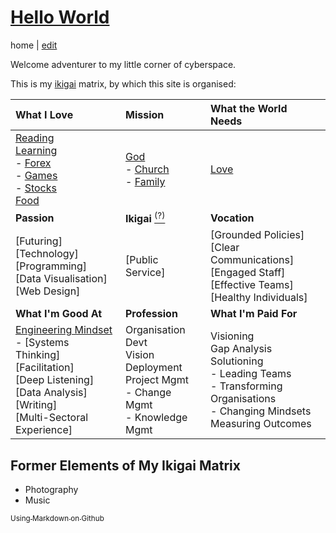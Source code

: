 # [Hello World](https://alwinwoo.github.io/)
home | [edit](https://github.com/alwinwoo/alwinwoo.github.io/edit/master/index.md)

Welcome adventurer to my little corner of cyberspace.

This is my [ikigai][ikigai] matrix, by which this site is organised:

What I Love             | Mission                                 | What the World Needs
:---                    | :---                                    | :---
[Reading][]<br>[Learning][]<br>- [Forex][]<br>- [Games][]<br>- [Stocks][]<br>[Food][]<br> | [God][]<br>- [Church][]<br>- [Family][]<br> | [Love][]<br>
**Passion**             | **Ikigai** [<sup>(?)</sup>][ikigai]     | **Vocation**
[Futuring]<br>[Technology]<br>[Programming]<br>[Data Visualisation]<br>[Web Design] | [Public Service]<br> | [Grounded Policies]<br>[Clear Communications]<br>[Engaged Staff]<br>[Effective Teams]<br>[Healthy Individuals]
**What I'm Good At**    | **Profession**                          | **What I'm Paid For**
[Engineering Mindset][eng]<br>- [Systems Thinking]<br>[Facilitation]<br>[Deep Listening]<br>[Data Analysis]<br>[Writing]<br>[Multi-Sectoral Experience]<br> | Organisation Devt<br>Vision Deployment<br>Project Mgmt<br>- Change Mgmt<br>- Knowledge Mgmt | Visioning<br>Gap Analysis<br>Solutioning<br>- Leading Teams<br>- Transforming Organisations<br>- Changing Mindsets<br>Measuring Outcomes<br>

## Former Elements of My Ikigai Matrix
- Photography
- Music

[<sub>Using Markdown on Github</sub>][GH]

[GH]:       https://alwinwoo.github.io/pages/github.html            "GitHub and Markdown"
[reading]:  https://alwinwoo.github.io/pages/reading.html           "Reading"
[learning]: https://alwinwoo.github.io/pages/learning.html          "Learning"
[forex]:    https://alwinwoo.github.io/pages/forex.html             "Forex"
[games]:    https://alwinwoo.github.io/pages/games.html             "Games"
[stocks]:   https://alwinwoo.github.io/stocks.html                  "Stocks"
[food]:     https://alwinwoo.github.io/pages/food.html              "Food"
[god]:     https://alwinwoo.github.io/pages/god.html                "God"
[church]:     https://alwinwoo.github.io/pages/church.html          "Church"
[family]:     https://alwinwoo.github.io/pages/family.html          "Family"
[love]:     https://alwinwoo.github.io/pages/love.html              "Love"

[ikigai]:   https://alwinwoo.github.io/pages/ikigai.html            "Ikigai"

[eng]:      https://alwinwoo.github.io/pages/engineering.html       "Engineering Mindset"
